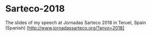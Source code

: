 # Sarteco-2018
The slides of my speech at Jornadas Sarteco 2018 in Teruel, Spain (Spanish) [http://www.jornadassarteco.org/?anyo=2018]
